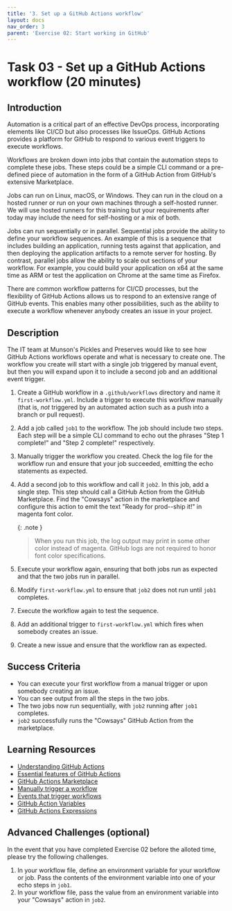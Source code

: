 ```yaml
---
title: '3. Set up a GitHub Actions workflow'
layout: docs
nav_order: 3
parent: 'Exercise 02: Start working in GitHub'
---
```


# Task 03 - Set up a GitHub Actions workflow (20 minutes)

## Introduction

Automation is a critical part of an effective DevOps process, incorporating elements like CI/CD but also processes like IssueOps. GitHub Actions provides a platform for GitHub to respond to various event triggers to execute workflows.

Workflows are broken down into jobs that contain the automation steps to complete these jobs. These steps could be a simple CLI command or a pre-defined piece of automation in the form of a GitHub Action from GitHub's extensive Marketplace.

Jobs can run on Linux, macOS, or Windows. They can run in the cloud on a hosted runner or run on your own machines through a self-hosted runner. We will use hosted runners for this training but your requirements after today may include the need for self-hosting or a mix of both.

Jobs can run sequentially or in parallel. Sequential jobs provide the ability to define your workflow sequences. An example of this is a sequence that includes building an application, running tests against that application, and then deploying the application artifacts to a remote server for hosting. By contrast, parallel jobs allow the ability to scale out sections of your workflow. For example, you could build your application on x64 at the same time as ARM or test the application on Chrome at the same time as Firefox.

There are common workflow patterns for CI/CD processes, but the flexibility of GitHub Actions allows us to respond to an extensive range of GitHub events. This enables many other possibilities, such as the ability to execute a workflow whenever anybody creates an issue in your project.

## Description

The IT team at Munson's Pickles and Preserves would like to see how GitHub Actions workflows operate and what is necessary to create one. The workflow you create will start with a single job triggered by manual event, but then you will expand upon it to include a second job and an additional event trigger.

1. Create a GitHub workflow in a `.github/workflows` directory and name it `first-workflow.yml`. Include a trigger to execute this workflow manually (that is, *not* triggered by an automated action such as a push into a branch or pull request).
2. Add a job called `job1` to the workflow. The job should include two steps. Each step will be a simple CLI command to echo out the phrases "Step 1 complete!" and "Step 2 complete!" respectively.
3. Manually trigger the workflow you created. Check the log file for the workflow run and ensure that your job succeeded, emitting the echo statements as expected.
4. Add a second job to this workflow and call it `job2`. In this job, add a single step. This step should call a GitHub Action from the GitHub Marketplace. Find the "Cowsays" action in the marketplace and configure this action to emit the text "Ready for prod--ship it!" in magenta font color.

    {: .note }
    > When you run this job, the log output may print in some other color instead of magenta. GitHub logs are not required to honor font color specifications.

5. Execute your workflow again, ensuring that both jobs run as expected and that the two jobs run in parallel.
6. Modify `first-workflow.yml` to ensure that `job2` does not run until `job1` completes.
7. Execute the workflow again to test the sequence.
8. Add an additional trigger to `first-workflow.yml` which fires when somebody creates an issue.
9. Create a new issue and ensure that the workflow ran as expected.

## Success Criteria

- You can execute your first workflow from a manual trigger or upon somebody creating an issue.
- You can see output from all the steps in the two jobs.
- The two jobs now run sequentially, with `job2` running after `job1` completes.
- `job2` successfully runs the "Cowsays" GitHub Action from the marketplace.

## Learning Resources

- [Understanding GitHub Actions](https://docs.github.com/en/enterprise-cloud@latest/actions/learn-github-actions/understanding-github-actions)
- [Essential features of GitHub Actions](https://docs.github.com/en/enterprise-cloud@latest/actions/learn-github-actions/essential-features-of-github-actions)
- [GitHub Actions Marketplace](https://github.com/marketplace?type=actions)
- [Manually trigger a workflow](https://docs.github.com/en/actions/using-workflows/events-that-trigger-workflows#workflow_dispatch)
- [Events that trigger workflows](https://docs.github.com/en/actions/using-workflows/events-that-trigger-workflows)
- [GitHub Action Variables](https://docs.github.com/en/enterprise-cloud@latest/actions/learn-github-actions/variables)
- [GitHub Actions Expressions](https://docs.github.com/en/enterprise-cloud@latest/actions/learn-github-actions/expressions)

## Advanced Challenges (optional)

In the event that you have completed Exercise 02 before the alloted time, please try the following challenges.

1. In your workflow file, define an environment variable for your workflow or job. Pass the contents of the environment variable into one of your echo steps in `job1`.
2. In your workflow file, pass the value from an environment variable into your "Cowsays" action in `job2`.

